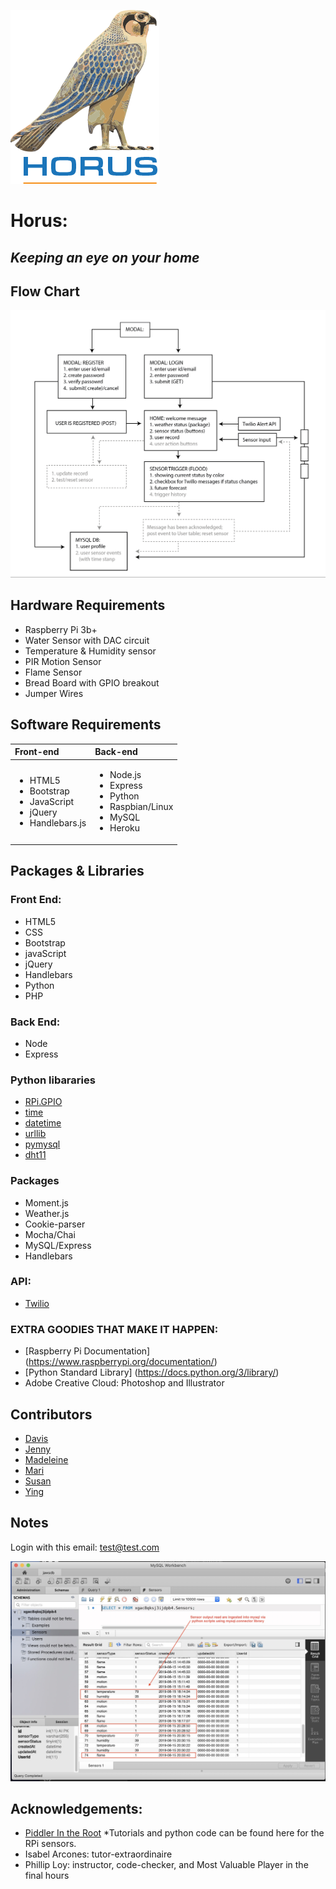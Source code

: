 ![logo](./public/assets/images/logos/logo.png)


# Horus: 
## *Keeping an eye on your home*


## Flow Chart

![Flow](./public/assets/images/Flow.PNG)



## Hardware Requirements

- Raspberry Pi 3b+
- Water Sensor with DAC circuit
- Temperature & Humidity sensor
- PIR Motion Sensor
- Flame Sensor
- Bread Board with GPIO breakout 
- Jumper Wires

 
## Software Requirements

|     Front-end       |       Back-end     |
|:------------------- |:------------------ |
| <ul><li>HTML5</li><li>Bootstrap</li><li>JavaScript</li><li>jQuery</li><li>Handlebars.js</li></ul>| <ul><li>Node.js</li><li>Express</li><li>Python</li><li>Raspbian/Linux</li><li>MySQL</li><li>Heroku</li></ul> |


## Packages & Libraries


### Front End:

- HTML5
- CSS
- Bootstrap
- javaScript
- jQuery
- Handlebars
- Python
- PHP


### Back End:
- Node
- Express


### Python libararies
- [RPi.GPIO](https://pypi.org/project/RPi.GPIO/)
- [time](https://docs.python.org/3/library/time.html)
- [datetime](https://docs.python.org/3/library/datetime.html#module-datetime)
- [urllib](https://docs.python.org/3/library/urllib.html#module-urllib)
- [pymysql](https://pypi.org/project/PyMySQL/)
- [dht11](https://www.arduinolibraries.info/libraries/dht-sensor-library)


### Packages
- Moment.js
- Weather.js
- Cookie-parser
- Mocha/Chai
- MySQL/Express
- Handlebars


### API:

- [Twilio](https://www.twilio.com/docs/iam/api)


### EXTRA GOODIES THAT MAKE IT HAPPEN:

- [Raspberry Pi Documentation] (https://www.raspberrypi.org/documentation/)
- [Python Standard Library] (https://docs.python.org/3/library/)
- Adobe Creative Cloud: Photoshop and Illustrator


## Contributors
- [Davis](https://github.com/daveyjonezz)
- [Jenny](https://github.com/jenshin75)
- [Madeleine](https://github.com/MadeleineKemeny)
- [Mari](https://github.com/Mari0203)
- [Susan](https://github.com/Sooze16)
- [Ying](https://github.com/yzhouyzhou)


## Notes
Login with this email: test@test.com

![alt text](public/assets/images/mySQLworkbench.jpg)



## Acknowledgements:

- [Piddler In the Root](https://www.piddlerintheroot.com/)
*Tutorials and python code can be found here for the RPi sensors.
- Isabel Arcones: tutor-extraordinaire
- Phillip Loy: instructor, code-checker, and Most Valuable Player in the final hours

